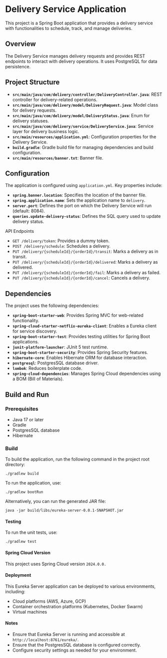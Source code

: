 # Delivery Service Application
This project is a Spring Boot application that provides a delivery service with functionalities to schedule, track, and manage deliveries.

## Overview
The Delivery Service manages delivery requests and provides REST endpoints to interact with delivery operations. It uses PostgreSQL for data persistence.

## Project Structure
* **`src/main/java/com/delivery/controller/DeliveryController.java`**: REST controller for delivery-related operations.
* **`src/main/java/com/delivery/model/DeliveryRequest.java`**: Model class for delivery requests.
* **`src/main/java/com/delivery/model/DeliveryStatus.java`**: Enum for delivery statuses.
* **`src/main/java/com/delivery/service/DeliveryService.java`**: Service layer for delivery business logic.
* **`src/main/resources/application.yml`**: Configuration properties for the Delivery Service.
* **`build.gradle`**: Gradle build file for managing dependencies and build configuration.
* **`src/main/resources/banner.txt`**: Banner file.

## Configuration
The application is configured using `application.yml`. Key properties include:

* **`spring.banner.location`**: Specifies the location of the banner file.
* **`spring.application.name`**: Sets the application name to `delivery`.
* **`server.port`**: Defines the port on which the Delivery Service will run (default: 8084).
* **`queries.update-delivery-status`**: Defines the SQL query used to update delivery status.

API Endpoints
* `GET /delivery/token`: Provides a dummy token.
* `POST /delivery/schedule`: Schedules a delivery.
* `PUT /delivery/{scheduleId}/{orderId}/transit`: Marks a delivery as in transit.
* `PUT /delivery/{scheduleId}/{orderId}/delivered`: Marks a delivery as delivered.
* `PUT /delivery/{scheduleId}/{orderId}/fail`: Marks a delivery as failed.
* `PUT /delivery/{scheduleId}/{orderId}/cancel`: Cancels a delivery.

## Dependencies
The project uses the following dependencies:

* **`spring-boot-starter-web`**: Provides Spring MVC for web-related functionality.
* **`spring-cloud-starter-netflix-eureka-client`**: Enables a Eureka client for service discovery.
* **`spring-boot-starter-test`**: Provides testing utilities for Spring Boot applications.
* **`junit-platform-launcher`**: JUnit 5 test runtime.
* **`spring-boot-starter-security`**: Provides Spring Security features.
* **`hibernate-core`**: Enables Hibernate ORM for database interaction.
* **`postgresql`**: PostgresSQL database driver.
* **`lombok`**: Reduces boilerplate code.
* **`spring-cloud-dependencies`**: Manages Spring Cloud dependencies using a BOM (Bill of Materials).

## Build and Run
### Prerequisites
* Java 17 or later
* Gradle
* PostgresSQL database
* Hibernate

### Build
To build the application, run the following command in the project root directory:
```
./gradlew build
```
To run the application, use:
```
./gradlew bootRun
```
Alternatively, you can run the generated JAR file:
``` 
java -jar build/libs/eureka-server-0.0.1-SNAPSHOT.jar
```

#### Testing
To run the unit tests, use:
```
./gradlew test
```

#### Spring Cloud Version
This project uses Spring Cloud version ```2024.0.0.```

#### Deployment
This Eureka Server application can be deployed to various environments, including:
* Cloud platforms (AWS, Azure, GCP)
* Container orchestration platforms (Kubernetes, Docker Swarm)
* Virtual machines

#### Notes
* Ensure that Eureka Server is running and accessible at `http://localhost:8761/eureka/`.
* Ensure that the PostgresSQL database is configured correctly.
* Configure security settings as needed for your environment.